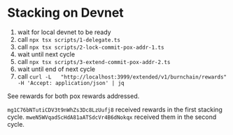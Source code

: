 # Stacking on Devnet

1. wait for local devnet to be ready
2. call `npx tsx scripts/1-delegate.ts`
3. call `npx tsx scripts/2-lock-commit-pox-addr-1.ts`
4. wait until next cycle
5. call `npx tsx scripts/3-extend-commit-pox-addr-2.ts`
6. wait until end of next cycle
7. call `curl -L   "http://localhost:3999/extended/v1/burnchain/rewards"   -H 'Accept: application/json' | jq`

See rewards for both pox rewards addressed.

`mg1C76bNTutiCDV3t9nWhZs3Dc8LzUufj8` received rewards in the first stacking cycle.
`mweN5WVqadScHdA81aATSdcVr4B6dNokqx` received them in the second cycle.
